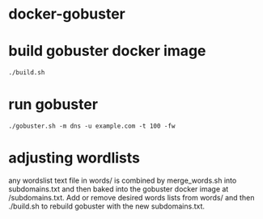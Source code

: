 # docker-gobuster

# build gobuster docker image

````shell
./build.sh
````


# run gobuster

````shell
./gobuster.sh -m dns -u example.com -t 100 -fw
````


# adjusting wordlists

any wordslist text file in words/ is combined by merge_words.sh into subdomains.txt and then baked into the gobuster docker image at /subdomains.txt.  Add or remove desired words lists from words/ and then ./build.sh to rebuild gobuster with the new subdomains.txt.